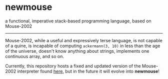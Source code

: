 # newmouse
a functional, imperative stack-based programming language, based on Mouse-2002

---
Mouse-2002, while a useful and expressively terse language, is not capable of a quine, is incapable of computing `ackermann(3, 10)` in less than the age of the universe, doesn't know anything about strings, implements one continuous array, and so on.

Currently, this repository hosts a fixed and updated version of the Mouse-2002 interpreter found [here](http://mouse.davidgsimpson.com/mouse2002/index.html), but in the future it will evolve into **newmouse**!
